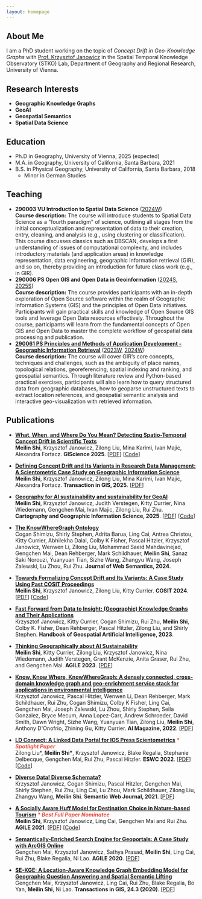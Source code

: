```yaml
---
layout: homepage
---
```


## About Me

I am a PhD student working on the topic of _Concept Drift in Geo-Knowledge Graphs_ with [Prof. Krzysztof Janowicz](https://www.univie.ac.at/en/research/research-overview/neue-professuren-ab-2020/detailansicht-en/artikel/univ-prof-dr-krzysztof-janowicz/#) in the Spatial Temporal Knowledge Observatory (STKO) Lab, Department of Geography and Regional Research, University of Vienna. 

## Research Interests

- **Geographic Knowledge Graphs**
- **GeoAI**
- **Geospatial Semantics** 
- **Spatial Data Science** 


## Education

- Ph.D in Geography, University of Vienna, 2025 (expected)
- M.A. in Geography, University of California, Santa Barbara, 2021
- B.S. in Physical Geography, University of California, Santa Barbara, 2018
  * Minor in German Studies
 
## Teaching
  - **290003 VU Introduction to Spatial Data Science** ([2024W](https://ufind.univie.ac.at/en/course.html?lv=290003&semester=2024W))
    <br>
    **Course description:** The course will introduce students to Spatial Data Science as a "fourth paradigm" of science, outlining all stages from the initial conceptualization and representation of data to their creation, entry, cleaning, and analysis (e.g., using clustering or classification). This course discusses classics such as DBSCAN, develops a first understanding of issues of computational complexity, and includes introductory materials (and application areas) in knowledge representation, data engineering, geographic information retrieval (GIR), and so on, thereby providing an introduction for future class work (e.g., in GIR).
  - **290006 PS Open GIS and Open Data in Geoinformation** ([2024S](https://ufind.univie.ac.at/en/course.html?lv=290006&semester=2024S), [2025S](https://ufind.univie.ac.at/en/course.html?lv=290006&semester=2025S))
    <br>
    **Course description:** The course provides participants with an in-depth exploration of Open Source software within the realm of Geographic Information Systems (GIS) and the principles of Open Data initiatives. Participants will gain practical skills and knowledge of Open Source GIS tools and leverage Open Data resources effectively. Throughout the course, participants will learn from the fundamental concepts of Open GIS and Open Data to master the complete workflow of geospatial data processing and publication.
 - **[290061 PS Principles and Methods of Application Development - Geographic Information Retrieval](https://meilinshi.github.io/290061-Geographic-Information-Retrieval/intro.html)** ([2023W](https://ufind.univie.ac.at/en/course.html?lv=290061&semester=2023W), [2024W](https://ufind.univie.ac.at/en/course.html?lv=290061&semester=2024W))
   <br>
   **Course description:** The course will cover GIR’s core concepts, techniques and challenges, such as the ambiguity of place names, topological relations, georeferencing, spatial indexing and ranking, and geospatial semantics. Through literature review and Python-based practical exercises, participants will also learn how to query structured data from geographic databases, how to geoparse unstructured texts to extract location references, and geospatial semantic analysis and interactive geo-visualization with retrieved information.
 

## Publications
- **[What, When, and Where Do You Mean? Detecting Spatio-Temporal Concept Drift in Scientific Texts](https://drops.dagstuhl.de/entities/document/10.4230/LIPIcs.GIScience.2025.16)**
  <br> **Meilin Shi**, Krzysztof Janowicz, Zilong Liu, Mina Karimi, Ivan Majic, Alexandra Fortacz. **GIScience 2025**. [[PDF](https://drops.dagstuhl.de/storage/00lipics/lipics-vol346-giscience2025/LIPIcs.GIScience.2025.16/LIPIcs.GIScience.2025.16.pdf)] [[Code](https://github.com/meilinshi/Spatio-temporal-Concept-Drift-in-Scientific-Texts)]
  
- **[Defining Concept Drift and Its Variants in Research Data Management: A Scientometric Case Study on Geographic Information Science](https://onlinelibrary.wiley.com/doi/10.1111/tgis.70058)**
  <br> **Meilin Shi**, Krzysztof Janowicz, Zilong Liu, Mina Karimi, Ivan Majic, Alexandra Fortacz. **Transaction in GIS, 2025**. [[PDF](https://onlinelibrary.wiley.com/doi/epdf/10.1111/tgis.70058)]
  
- **[Geography for AI sustainability and sustainability for GeoAI](https://www.tandfonline.com/doi/abs/10.1080/15230406.2025.2479796)**
  <br> **Meilin Shi**, Krzysztof Janowicz, Judith Verstegen, Kitty Currier, Nina Wiedemann, Gengchen Mai, Ivan Majic, Zilong Liu, Rui Zhu. **Cartography and Geographic Information Science, 2025**. [[PDF](https://www.tandfonline.com/doi/pdf/10.1080/15230406.2025.2479796)] [[Code](https://doi.org/10.6084/m9.figshare.25982476.v1)]
  
- **[The KnowWhereGraph Ontology](https://www.sciencedirect.com/science/article/pii/S1570826824000283)**
  <br> Cogan Shimizu, Shirly Stephen, Adrita Barua, Ling Cai, Antrea Christou, Kitty Currier, Abhilekha Dalal, Colby K Fisher, Pascal Hitzler, Krzysztof Janowicz, Wenwen Li, Zilong Liu, Mohammad Saeid Mahdavinejad, Gengchen Mai, Dean Rehberger, Mark Schildhauer, **Meilin Shi**, Sanaz Saki Norouzi, Yuanyuan Tian, Sizhe Wang, Zhangyu Wang, Joseph Zalewski, Lu Zhou, Rui Zhu. **Journal of Web Semantics, 2024**.

- **[Towards Formalizing Concept Drift and Its Variants: A Case Study Using Past COSIT Proceedings](https://drops.dagstuhl.de/entities/document/10.4230/LIPIcs.COSIT.2024.23)**
  <br>
  **Meilin Shi**, Krzysztof Janowicz, Zilong Liu, Kitty Currier. **COSIT 2024**.
  [[PDF](https://drops.dagstuhl.de/storage/00lipics/lipics-vol315-cosit2024/LIPIcs.COSIT.2024.23/LIPIcs.COSIT.2024.23.pdf)] [[Code](https://github.com/meilinshi/Concept-Drift-Formalization-COSIT-Case-Study)]

- **[Fast Forward from Data to Insight: (Geographic) Knowledge Graphs and Their Applications](https://drive.google.com/file/d/148yjOR-GtyPWADizH-GIrpXopLX7vpFH/view)**
  <br>
  Krzysztof Janowicz, Kitty Currier, Cogan Shimizu, Rui Zhu, **Meilin Shi**, Colby K. Fisher, Dean Rehberger, Pascal Hitzler, Zilong Liu, and Shirly Stephen. **Handbook of Geospatial Artificial Intelligence, 2023**. 

- **[Thinking Geographically about AI Sustainability](https://agile-giss.copernicus.org/articles/4/42/2023/)**
  <br>
  **Meilin Shi**, Kitty Currier,  Zilong Liu, Krzysztof Janowicz, Nina Wiedemann, Judith Verstegen, Grant McKenzie, Anita Graser, Rui Zhu, and Gengchen Mai. **AGILE 2023**.
  [[PDF](https://agile-giss.copernicus.org/articles/4/42/2023/agile-giss-4-42-2023.pdf)]
  
- **[Know, Know Where, KnowWhereGraph: A densely connected, cross‐domain knowledge graph and geo‐enrichment service stack for applications in environmental intelligence](https://onlinelibrary.wiley.com/doi/full/10.1002/aaai.12043)**
  <br>
  Krzysztof Janowicz, Pascal Hitzler, Wenwen Li, Dean Rehberger, Mark Schildhauer, Rui Zhu, Cogan Shimizu, Colby K Fisher, Ling Cai, Gengchen Mai, Joseph Zalewski, Lu Zhou, Shirly Stephen, Seila Gonzalez, Bryce Mecum, Anna Lopez‐Carr, Andrew Schroeder, David Smith, Dawn Wright, Sizhe Wang, Yuanyuan Tian, Zilong Liu, **Meilin Shi**, Anthony D'Onofrio, Zhining Gu, Kitty Currier. **AI Magazine, 2022**. [[PDF](https://onlinelibrary.wiley.com/doi/pdf/10.1002/aaai.12043)]
  
- **[LD Connect: A Linked Data Portal for IOS Press Scientometrics](https://link.springer.com/chapter/10.1007/978-3-031-06981-9_19) <strong><i style="color:#e74d3c"> \* Spotlight Paper </i></strong>**
  <br>
  Zilong Liu*, **Meilin Shi\***, Krzysztof Janowicz, Blake Regalia, Stephanie Delbecque, Gengchen Mai, Rui Zhu, Pascal Hitzler. **ESWC 2022**. [[PDF](https://link.springer.com/content/pdf/10.1007/978-3-031-06981-9_19.pdf)] [[Code](https://github.com/stko-lab/LD-Connect)]
  
- **[Diverse Data! Diverse Schemata?](http://www.semantic-web-journal.net/content/diverse-data-diverse-schemata)**
  <br> 
  Krzysztof Janowicz, Cogan Shimizu, Pascal Hitzler, Gengchen Mai, Shirly Stephen, Rui Zhu, Ling Cai, Lu Zhou, Mark Schildhauer, Zilong Liu, Zhangyu Wang, **Meilin Shi**. **Semantic Web Journal, 2021**.
  [[PDF](http://www.semantic-web-journal.net/system/files/swj2953.pdf)]

- **[A Socially Aware Huff Model for Destination Choice in Nature-based Tourism](https://agile-giss.copernicus.org/articles/2/14/2021/) <strong><i style="color:#e74d3c"> \* Best Full Paper Nominatee </i></strong>**
  <br>
  **Meilin Shi**, Krzysztof Janowicz, Ling Cai, Gengchen Mai and Rui Zhu. **AGILE 2021**.
  [[PDF](https://agile-giss.copernicus.org/articles/2/14/2021/agile-giss-2-14-2021.pdf)] [[Code](https://github.com/meilinshi/Socially-aware-Huff-model)] 
  
- **[Semantically-Enriched Search Engine for Geoportals: A Case Study with ArcGIS Online](https://agile-giss.copernicus.org/articles/1/13/2020/)**
  <br>
  Gengchen Mai, Krzysztof Janowicz, Sathya Prasad, **Meilin Shi**, Ling Cai, Rui Zhu, Blake Regalia, Ni Lao. **AGILE 2020**.
  [[PDF](https://agile-giss.copernicus.org/articles/1/13/2020/agile-giss-1-13-2020.pdf)] 

- **[SE-KGE: A Location-Aware Knowledge Graph Embedding Model for Geographic Question Answering and Spatial Semantic Lifting](https://onlinelibrary.wiley.com/doi/full/10.1111/tgis.12629)**
  <br>
  Gengchen Mai, Krzysztof Janowicz, Ling Cai, Rui Zhu, Blake Regalia, Bo Yan, **Meilin Shi**, Ni Lao. **Transactions in GIS, 24.3 (2020)**.
  [[PDF](https://onlinelibrary.wiley.com/doi/epdf/10.1111/tgis.12629)]


